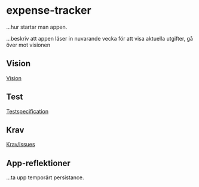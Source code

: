 # expense-tracker

...hur startar man appen.

...beskriv att appen läser in nuvarande vecka för att visa aktuella utgifter, gå över mot visionen

## Vision

[Vision](https://github.com/AnJson/expense-tracker/wiki/Vision)

## Test

[Testspecification](https://github.com/AnJson/expense-tracker/wiki/Testspecification)

## Krav

[Krav/Issues](https://github.com/AnJson/expense-tracker/issues)

## App-reflektioner

...ta upp temporärt persistance.
